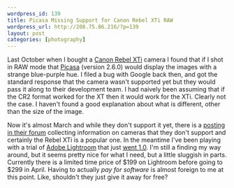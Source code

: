 ```yaml
--- 
wordpress_id: 139
title: Picasa Missing Support for Canon Rebel XTi RAW
wordpress_url: http://208.75.86.216/?p=139
layout: post
categories: [photography]
---
```

Last October when I bought a <a href="http://www.amazon.com/Canon-Digital-Rebel-10-1MP-Camera/dp/B000I1ZWRW">Canon Rebel XTi</a> camera I found that if I shot in RAW mode that <a href="http://picasa.google.com/">Picasa</a> (version 2.6.0) would display the images with a strange blue-purple hue. I filed a bug with Google back then, and got the standard response that the camera wasn't supported yet but they would pass it along to their development team. I had naively been assuming that if the CR2 format worked for the XT then it would work for the XTi. Clearly not the case. I haven't found a good explanation about what is different, other than the size of the image.

Now it's almost March and while they don't support it yet, there is a <a href="http://groups.google.com/group/PicasaSomethingBroken/browse_thread/thread/920060a0906ef55e">posting in their forum</a> collecting information on cameras that they don't support and certainly the Rebel XTi is a popular one. In the meantime I've been playing with a trial of <a href="http://www.adobe.com/products/photoshoplightroom/">Adobe Lightroom</a> that just <a href="http://blog.duncandavidson.com/2007/01/lightroom_10_to.html">went 1.0</a>. I'm still a finding my way around, but it seems pretty nice for what I need, but a little sluggish in parts. Currently there is a limited time price of $199 on Lightroom before going to $299 in April. Having to actually <em>pay for software</em> is almost foreign to me at this point. Like, shouldn't they just give it away for free?

